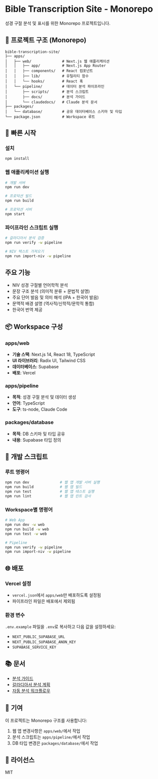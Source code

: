 # Bible Transcription Site - Monorepo

성경 구절 분석 및 표시를 위한 Monorepo 프로젝트입니다.

## 📁 프로젝트 구조 (Monorepo)

```
bible-transcription-site/
├── apps/
│   ├── web/              # Next.js 웹 애플리케이션
│   │   ├── app/          # Next.js App Router
│   │   ├── components/   # React 컴포넌트
│   │   ├── lib/          # 유틸리티 함수
│   │   └── hooks/        # React 훅
│   └── pipeline/         # 데이터 분석 파이프라인
│       ├── scripts/      # 분석 스크립트
│       ├── docs/         # 분석 가이드
│       └── claudedocs/   # Claude 분석 문서
├── packages/
│   └── database/         # 공유 데이터베이스 스키마 및 타입
└── package.json          # Workspace 루트
```

## 🚀 빠른 시작

### 설치
```bash
npm install
```

### 웹 애플리케이션 실행
```bash
# 개발 서버
npm run dev

# 프로덕션 빌드
npm run build

# 프로덕션 서버
npm start
```

### 파이프라인 스크립트 실행
```bash
# 갈라디아서 분석 검증
npm run verify -w pipeline

# NIV 텍스트 가져오기
npm run import-niv -w pipeline
```

## 주요 기능

- NIV 성경 구절별 언어학적 분석
- 문장 구조 분석 (의미적 분류 + 문법적 설명)
- 주요 단어 발음 및 의미 해석 (IPA + 한국어 발음)
- 문맥적 배경 설명 (역사적/신학적/문학적 통합)
- 한국어 번역 제공

## 📦 Workspace 구성

### apps/web
- **기술 스택**: Next.js 14, React 18, TypeScript
- **UI 라이브러리**: Radix UI, Tailwind CSS
- **데이터베이스**: Supabase
- **배포**: Vercel

### apps/pipeline
- **목적**: 성경 구절 분석 및 데이터 생성
- **언어**: TypeScript
- **도구**: ts-node, Claude Code

### packages/database
- **목적**: DB 스키마 및 타입 공유
- **내용**: Supabase 타입 정의

## 🔧 개발 스크립트

### 루트 명령어
```bash
npm run dev              # 웹 앱 개발 서버 실행
npm run build            # 웹 앱 빌드
npm run test             # 웹 앱 테스트 실행
npm run lint             # 웹 앱 린트 검사
```

### Workspace별 명령어
```bash
# Web App
npm run dev -w web
npm run build -w web
npm run test -w web

# Pipeline
npm run verify -w pipeline
npm run import-niv -w pipeline
```

## 🌐 배포

### Vercel 설정
- `vercel.json`에서 `apps/web`만 배포하도록 설정됨
- 파이프라인 파일은 배포에서 제외됨

### 환경 변수
`.env.example` 파일을 `.env`로 복사하고 다음 값을 설정하세요:
- `NEXT_PUBLIC_SUPABASE_URL`
- `NEXT_PUBLIC_SUPABASE_ANON_KEY`
- `SUPABASE_SERVICE_KEY`

## 📚 문서

- [분석 가이드](apps/pipeline/docs/CLAUDE_CODE_ANALYSIS_GUIDE.md)
- [갈라디아서 분석 계획](apps/pipeline/docs/GALATIANS_ANALYSIS_PLAN.md)
- [자동 분석 워크플로우](apps/pipeline/docs/AUTO_ANALYZE_NEW_TESTAMENT.md)

## 🤝 기여

이 프로젝트는 Monorepo 구조를 사용합니다:
1. 웹 앱 변경사항은 `apps/web/`에서 작업
2. 분석 스크립트는 `apps/pipeline/`에서 작업
3. DB 타입 변경은 `packages/database/`에서 작업

## 📄 라이선스

MIT
